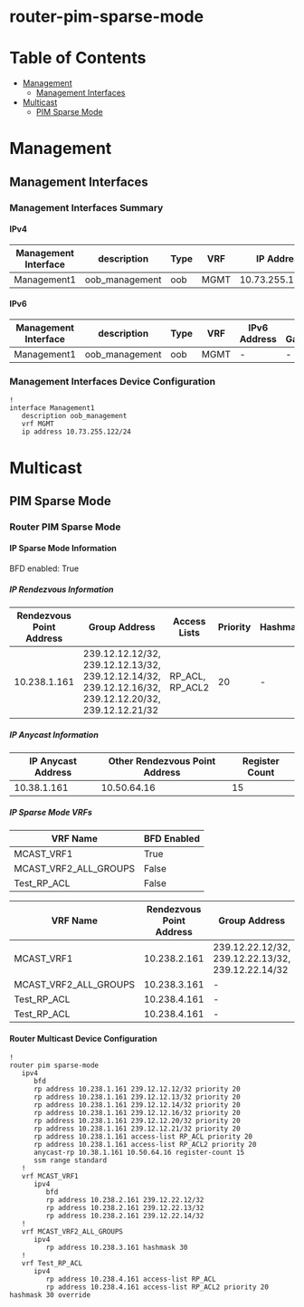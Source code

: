 # router-pim-sparse-mode
# Table of Contents

- [Management](#management)
  - [Management Interfaces](#management-interfaces)
- [Multicast](#multicast)
  - [PIM Sparse Mode](#pim-sparse-mode)

# Management

## Management Interfaces

### Management Interfaces Summary

#### IPv4

| Management Interface | description | Type | VRF | IP Address | Gateway |
| -------------------- | ----------- | ---- | --- | ---------- | ------- |
| Management1 | oob_management | oob | MGMT | 10.73.255.122/24 | 10.73.255.2 |

#### IPv6

| Management Interface | description | Type | VRF | IPv6 Address | IPv6 Gateway |
| -------------------- | ----------- | ---- | --- | ------------ | ------------ |
| Management1 | oob_management | oob | MGMT | - | - |

### Management Interfaces Device Configuration

```eos
!
interface Management1
   description oob_management
   vrf MGMT
   ip address 10.73.255.122/24
```

# Multicast

## PIM Sparse Mode

### Router PIM Sparse Mode

#### IP Sparse Mode Information

BFD enabled: True

##### IP Rendezvous Information

| Rendezvous Point Address | Group Address | Access Lists | Priority | Hashmask | Override |
| ------------------------ | ------------- | ------------ | -------- | -------- | -------- |
| 10.238.1.161 | 239.12.12.12/32, 239.12.12.13/32, 239.12.12.14/32, 239.12.12.16/32, 239.12.12.20/32, 239.12.12.21/32 | RP_ACL, RP_ACL2 | 20 | - | - |

##### IP Anycast Information

| IP Anycast Address | Other Rendezvous Point Address | Register Count |
| ------------------ | ------------------------------ | -------------- |
| 10.38.1.161 | 10.50.64.16 | 15 |

##### IP Sparse Mode VRFs

| VRF Name | BFD Enabled |
| -------- | ----------- |
| MCAST_VRF1 | True |
| MCAST_VRF2_ALL_GROUPS | False |
| Test_RP_ACL | False |

| VRF Name | Rendezvous Point Address | Group Address | Access Lists | Priority | Hashmask | Override |
| -------- | ------------------------ | ------------- | ------------ | -------- | -------- | -------- |
| MCAST_VRF1 | 10.238.2.161 | 239.12.22.12/32, 239.12.22.13/32, 239.12.22.14/32 | - | - | - | - |
| MCAST_VRF2_ALL_GROUPS | 10.238.3.161 | - | - | - | 30 | - |
| Test_RP_ACL | 10.238.4.161 | - | RP_ACL | - | - | - |
| Test_RP_ACL | 10.238.4.161 | - | RP_ACL2 | 20 | 30 | True |

#### Router Multicast Device Configuration

```eos
!
router pim sparse-mode
   ipv4
      bfd
      rp address 10.238.1.161 239.12.12.12/32 priority 20
      rp address 10.238.1.161 239.12.12.13/32 priority 20
      rp address 10.238.1.161 239.12.12.14/32 priority 20
      rp address 10.238.1.161 239.12.12.16/32 priority 20
      rp address 10.238.1.161 239.12.12.20/32 priority 20
      rp address 10.238.1.161 239.12.12.21/32 priority 20
      rp address 10.238.1.161 access-list RP_ACL priority 20
      rp address 10.238.1.161 access-list RP_ACL2 priority 20
      anycast-rp 10.38.1.161 10.50.64.16 register-count 15
      ssm range standard
   !
   vrf MCAST_VRF1
      ipv4
         bfd
         rp address 10.238.2.161 239.12.22.12/32
         rp address 10.238.2.161 239.12.22.13/32
         rp address 10.238.2.161 239.12.22.14/32
   !
   vrf MCAST_VRF2_ALL_GROUPS
      ipv4
         rp address 10.238.3.161 hashmask 30
   !
   vrf Test_RP_ACL
      ipv4
         rp address 10.238.4.161 access-list RP_ACL
         rp address 10.238.4.161 access-list RP_ACL2 priority 20 hashmask 30 override
```

